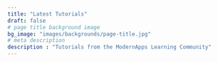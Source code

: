 ```yaml
---
title: "Latest Tutorials"
draft: false
# page title background image
bg_image: "images/backgrounds/page-title.jpg"
# meta description
description : "Tutorials from the ModernApps Learning Community"
---
```

